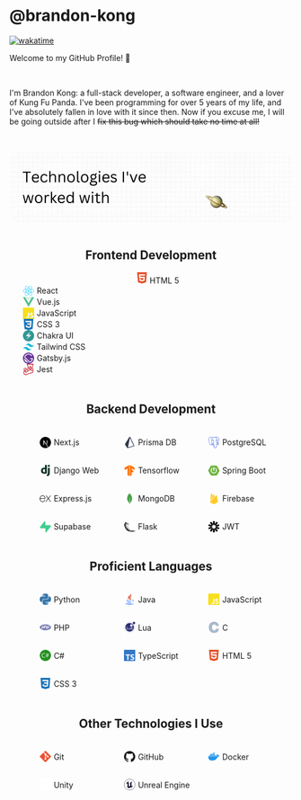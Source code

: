 # @brandon-kong

[![wakatime](https://wakatime.com/badge/user/018c7101-3a1e-4e5e-bbc1-d34eaf1d8906.svg)](https://wakatime.com/@018c7101-3a1e-4e5e-bbc1-d34eaf1d8906)

Welcome to my GitHub Profile! 👋

<br />
<p>
    I'm Brandon Kong: a full-stack developer, a software engineer, and a lover of Kung Fu Panda. I've been programming for over 5 years of my life, and I've absolutely fallen in love with it since then. Now if you excuse me, I will be going outside after I 
    <del>fix this bug which should take no time at all!</del>
</p>

<br />

<p align="center">
    <img src="./files/tech2.gif"  style="border-radius:20px"/>
</p>
<div align="center">
    <div style="display: flex; flex-direction: column; gap: 5px">
        <div
        align="center"
        >
            <h2>Frontend Development</h2>
            <ul>
                <div ><img src="./files/icons/html5-color.svg" width='20px' /> HTML 5</div>
                <div style="display: flex; align-items: center; gap: 5px"><img src="./files/icons/react-color.svg" width='20px' /> React</div>
                <div style="display: flex; align-items: center; gap: 5px"><img src="./files/icons/vuedotjs-color.svg" width='20px' /> Vue.js</div>
                <div style="display: flex; align-items: center; gap: 5px"><img src="./files/icons/javascript-color.svg" width='20px' /> JavaScript</div>
                <div style="display: flex; align-items: center; gap: 5px"><img src="./files/icons/css3-color.svg" width='20px' /> CSS 3</div>
                <div style="display: flex; align-items: center; gap: 5px"><img src="./files/icons/chakraui-color.svg" width='20px' /> Chakra UI</div>
                <div style="display: flex; align-items: center; gap: 5px"><img src="./files/icons/tailwindcss-color.svg" width='20px' /> Tailwind CSS</div>
                <div style="display: flex; align-items: center; gap: 5px"><img src="./files/icons/gatsby-color.svg" width='20px' /> Gatsby.js</div>
                <div style="display: flex; align-items: center; gap: 5px"><img src="./files/icons/jest-color.svg" width='20px' /> Jest</div>
            </ul>
        </div>
         <div
        style="display: flex; flex-direction: column; gap: 5px"
        >
            <h2>Backend Development</h2>
            <ul style="list-style: none; display: grid; grid-template-columns: repeat(3, 120px); grid-gap: 30px; justify-content: center">
                <div style="display: flex; align-items: center; gap: 5px"><img src="./files/icons/nextdotjs-color.svg" width='20px' /> Next.js</div>
                <div style="display: flex; align-items: center; gap: 5px"><img src="./files/icons/prisma-color.svg" width='20px' /> Prisma DB</div>
                <div style="display: flex; align-items: center; gap: 5px"><img src="./files/icons/postgresql-color.svg" width='20px' /> PostgreSQL</div>
                <div style="display: flex; align-items: center; gap: 5px"><img src="./files/icons/django-color.svg" width='20px' /> Django Web</div>
                <div style="display: flex; align-items: center; gap: 5px"><img src="./files/icons/tensorflow-color.svg" width='20px' /> Tensorflow</div>
                <div style="display: flex; align-items: center; gap: 5px"><img src="./files/icons/springboot-color.svg" width='20px' /> Spring Boot</div>
                <div style="display: flex; align-items: center; gap: 5px"><img src="./files/icons/express-color.svg" width='20px' /> Express.js</div>
                <div style="display: flex; align-items: center; gap: 5px"><img src="./files/icons/mongodb-color.svg" width='20px' /> MongoDB</div>
                 <div style="display: flex; align-items: center; gap: 5px"><img src="./files/icons/firebase-color.svg" width='20px' /> Firebase</div>
                <div style="display: flex; align-items: center; gap: 5px"><img src="./files/icons/supabase-color.svg" width='20px' /> Supabase</div>
                <div style="display: flex; align-items: center; gap: 5px"><img src="./files/icons/flask-color.svg" width='20px' /> Flask</div>
                <div style="display: flex; align-items: center; gap: 5px"><img src="./files/icons/jsonwebtokens-color.svg" width='20px' /> JWT</div>
            </ul>
        </div>
         <div
        style="display: flex; flex-direction: column; gap: 5px"
        >
            <h2>Proficient Languages</h2>
            <ul style="list-style: none; display: grid; grid-template-columns: repeat(3, 120px); grid-gap: 30px; justify-content: center">
                <div style="display: flex; align-items: center; gap: 5px"><img src="./files/icons/python-color.svg" width='20px' /> Python</div>
                <div style="display: flex; align-items: center; gap: 5px"><img src="./files/icons/java-color.png" width='20px' /> Java</div>
                <div style="display: flex; align-items: center; gap: 5px"><img src="./files/icons/javascript-color.svg" width='20px' /> JavaScript</div>
                <div style="display: flex; align-items: center; gap: 5px"><img src="./files/icons/php-color.svg" width='20px' /> PHP</div>
                <div style="display: flex; align-items: center; gap: 5px"><img src="./files/icons/lua-color.svg" width='20px' /> Lua</div>
                <div style="display: flex; align-items: center; gap: 5px"><img src="./files/icons/c-color.svg" width='20px' /> C</div>
                <div style="display: flex; align-items: center; gap: 5px"><img src="./files/icons/csharp-color.svg" width='20px' /> C#</div>
                <div style="display: flex; align-items: center; gap: 5px"><img src="./files/icons/typescript-color.svg" width='20px' /> TypeScript</div>
                 <div style="display: flex; align-items: center; gap: 5px"><img src="./files/icons/html5-color.svg" width='20px' /> HTML 5</div>
                <div style="display: flex; align-items: center; gap: 5px"><img src="./files/icons/css3-color.svg" width='20px' /> CSS 3</div>
            </ul>
        </div>
         <div
        style="display: flex; flex-direction: column; gap: 5px; "
        >
            <h2>Other Technologies I Use</h2>
            <ul style="list-style: none; display: grid; grid-template-columns: repeat(3, 120px); grid-gap: 30px; justify-content: center"">
                <div style="display: flex; align-items: center; gap: 5px"><img src="./files/icons/git-color.svg" width='20px' /> Git</div>
                <div style="display: flex; align-items: center; gap: 5px"><img src="./files/icons/github-color.svg" width='20px' /> GitHub</div>
                <div style="display: flex; align-items: center; gap: 5px"><img src="./files/icons/docker-color.svg" width='20px' /> Docker</div>
                <div style="display: flex; align-items: center; gap: 5px"><img src="./files/icons/unity-color.svg" width='20px' /> Unity</div>
                <div style="display: flex; align-items: center; gap: 5px"><img src="./files/icons/unrealengine-color.svg" width='20px' /> Unreal Engine</div>
            </ul>
        </div>
    </div>
</div>
